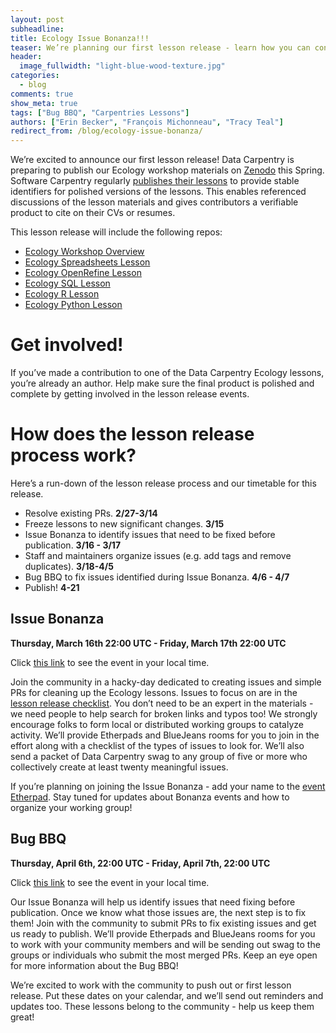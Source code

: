 ```yaml
---
layout: post
subheadline:
title: Ecology Issue Bonanza!!!
teaser: We’re planning our first lesson release - learn how you can contribute!
header:
  image_fullwidth: "light-blue-wood-texture.jpg"
categories:
  - blog
comments: true
show_meta: true
tags: ["Bug BBQ", "Carpentries Lessons"]
authors: ["Erin Becker", "François Michonneau", "Tracy Teal"]
redirect_from: /blog/ecology-issue-bonanza/
---
```


We’re excited to announce our first lesson release! Data Carpentry is preparing to publish our Ecology workshop materials on
[Zenodo](https://zenodo.org/) this Spring. Software Carpentry regularly
[publishes their lessons](https://zenodo.org/communities/swcarpentry/) to provide stable identifiers for polished versions of the
lessons. This enables referenced discussions of the lesson materials and gives contributors a verifiable product to cite on their CVs
or resumes.  

This lesson release will include the following repos:  
- [Ecology Workshop Overview](https://github.com/datacarpentry/ecology-workshop)  
- [Ecology Spreadsheets Lesson](https://github.com/datacarpentry/spreadsheet-ecology-lesson/)  
- [Ecology OpenRefine Lesson](https://github.com/datacarpentry/OpenRefine-ecology-lesson/)  
- [Ecology SQL Lesson](https://github.com/datacarpentry/sql-ecology-lesson)  
- [Ecology R Lesson](https://github.com/datacarpentry/R-ecology-lesson)  
- [Ecology Python Lesson](https://github.com/datacarpentry/python-ecology-lesson/)  

# Get involved!  
If you’ve made a contribution to one of the Data Carpentry Ecology lessons, you’re already an author. Help make sure the final product
is polished and complete by getting involved in the lesson release events.  

# How does the lesson release process work?   
Here’s a run-down of the lesson release process and our timetable for this release.  
- Resolve existing PRs. **2/27-3/14**  
- Freeze lessons to new significant changes. **3/15**  
- Issue Bonanza to identify issues that need to be fixed before publication. **3/16 - 3/17**  
- Staff and maintainers organize issues (e.g. add tags and remove duplicates). **3/18-4/5**  
- Bug BBQ to fix issues identified during Issue Bonanza. **4/6 - 4/7**  
- Publish! **4-21**  

## Issue Bonanza  
**Thursday, March 16th 22:00 UTC - Friday, March 17th 22:00 UTC**   

Click [this link](https://www.timeanddate.com/worldclock/fixedtime.html?msg=Data+Carpentry+Ecology+Issue+Bonanza&iso=20170317T08&p1=47&ah=23&am=55)
to see the event in your local time.  

Join the community in a hacky-day dedicated to creating issues and simple PRs for cleaning up the Ecology lessons. Issues to focus on
are in the [lesson release checklist](https://github.com/datacarpentry/lesson-release/blob/master/release-checklist.md). You don’t need to be an expert in the materials - we need people to help search for broken links
and typos too! We strongly encourage folks to form local or distributed working groups to catalyze activity. We’ll provide Etherpads and
BlueJeans rooms for you to join in the effort along with a checklist of the types of issues to look for. We’ll also send a packet of
Data Carpentry swag to any group of five or more who collectively create at least twenty meaningful issues.

If you’re planning on joining the Issue Bonanza - add your name to the [event Etherpad](http://pad.software-carpentry.org/ecology-issue-bonanza). Stay tuned for updates about Bonanza events and
how to organize your working group!  

## Bug BBQ  
**Thursday, April 6th, 22:00 UTC - Friday, April 7th, 22:00 UTC**  

Click [this link](https://www.timeanddate.com/worldclock/fixedtime.html?msg=Data+Carpentry+Ecology+Bug+BBQ&iso=20170407T08&p1=47&ah=23&am=55)
to see the event in your local time.  

Our Issue Bonanza will help us identify issues that need fixing before publication. Once we know what those issues are, the next step is
to fix them! Join with the community to submit PRs to fix existing issues and get us ready to publish. We’ll provide Etherpads and
BlueJeans rooms for you to work with your community members and will be sending out swag to the groups or individuals who submit the
most merged PRs. Keep an eye open for more information about the Bug BBQ!  

We’re excited to work with the community to push out or first lesson release. Put these dates on your calendar, and we’ll send out
reminders and updates too. These lessons belong to the community - help us keep them great!
